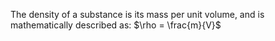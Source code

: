 The density of a substance is its mass per unit volume, and is mathematically described as: $\rho = \frac{m}{V}$